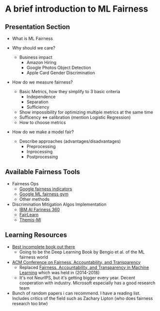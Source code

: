 # A brief introduction to ML Fairness

## Presentation Section 
- What is ML Fairness 

- Why should we care?
	- Business impact
		- Amazon Hiring
		- Google Photos Object Detection 
		- Apple Card Gender Discrimination

- How do we measure fairness?
	- Basic Metrics, how they simplify to 3 basic criteria
		- Independence 
		- Separation
		- Sufficiency 
	- Show impossibility for optimizing multiple metrics at the same time 
	- Sufficency <=> calibration (mention Logistic Regression)
	- How to choose metrics

- How do we make a model fair? 
	- Describe approaches (advantages/disadvantages)
		- Preprocessing 
		- Inprocessing
		- Postprocessing

## Available Fairness Tools

- Fairness Ops
	- [Google fairness indicators](https://blog.tensorflow.org/2019/12/fairness-indicators-fair-ML-systems.html)
	- [Google ML fairness gym](https://github.com/google/ml-fairness-gym)
	- Other methods
- Discrimination Mitigation Algos Implementation
	- [IBM AI Fariness 360](https://github.com/IBM/AIF360/)
	- [FairLearn](https://github.com/fairlearn/fairlearn)
	- [Themis-Ml](https://github.com/cosmicBboy/themis-ml)

## Learning Resources 

- [Best incomplete book out there](https://fairmlbook.org)
	- Going to be the Deep Learning Book by Bengio et al. of the ML fairness world 
- [ACM Conference on Fairness, Accountability, and Transparency](https://facctconference.org/index.html)
	- Replaced [Fairness, Accountability, and Transparency in Machine Learning](https://www.fatml.org/) which was held in (2014-2018) 
	- It's not NeurIPS, but it's getting bigger every year. Decent cooperation with industry. Microsoft especially has a good research team 
- Bunch of random papers i can recommend. I have a reading list. Includes critics of the field such as Zachary Lipton (who does fairness research too btw)